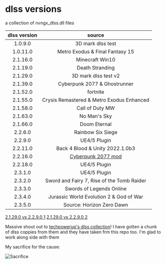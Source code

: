 # dlss versions
 a collection of nvngx_dlss.dll files

| dlss version  | source  |
| :------------: | :------------: |
| 1.0.9.0  | 3D mark dlss test |
| 1.0.11.0  | Metro Exodus & Final Fantasy 15 |
| 2.1.16.0  | Minecraft Win10 |
| 2.1.19.0  | Death Stranding |
| 2.1.29.0  | 3D mark dlss test v2 |
| 2.1.39.0  | Cyberpunk 2077 & Ghostrunner |
| 2.1.52.0  | fortnite |
| 2.1.55.0  | Crysis Remastered & Metro Exodus Enhanced |
| 2.1.58.0  | Call of Duty MW |
| 2.1.63.0  | No Man's Sky |
| 2.1.66.0  | Doom Eternal |
| 2.2.6.0  | Rainbow Six Siege |
| 2.2.9.0  | UE4/5 Plugin |
| 2.2.11.0  | Back 4 Blood & Unity 2022.1.0b3|
| 2.2.16.0  | [Cyberpunk 2077 mod](https://web.archive.org/web/20210821020030/https://www.nexusmods.com/cyberpunk2077/mods/3037) |
| 2.2.18.0  | UE4/5 Plugin |
| 2.3.1.0  | UE4/5 Plugin |
| 2.3.2.0  | Sword and Fairy 7, Rise of the Tomb Raider |
| 2.3.3.0  | Swords of Legends Online |
| 2.3.4.0  | Jurassic World Evolution 2 & God of War |
| 2.3.5.0  | Source: Horizon Zero Dawn |

[2.1.29.0 vs 2.2.9.0 1](https://imgsli.com/NTk2NjE)
[2.1.29.0 vs 2.2.9.0 2](https://imgsli.com/NTk2NjI)

Massive shout out to [techpowerup's dlss collection](https://www.techpowerup.com/download/nvidia-dlss-dll)! I have gotten a chunk of dlss coppies from them and they have taken frm this repo too. I'm glad to work along side with them 

My sacrifice for the cause:

![Sacrifice](https://user-images.githubusercontent.com/46948241/124277786-ca3d9200-db88-11eb-9335-6699f5414afa.gif)
